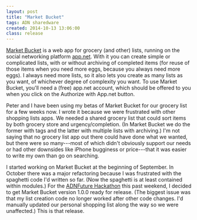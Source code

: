 ```yaml
---
layout: post
title: "Market Bucket"
tags: ADN sharedware
created: 2014-10-13 13:06:00
class: release
---
```

[Market Bucket](http://market-bucket.mcdemarco.net/) is a web app for grocery (and other) lists, running on the social networking platform [app.net](http://app.net/).  With it you can create simple or complicated lists, with or without archiving of completed items (for reuse of those items when you need more eggs, because you always need more eggs).  I always need more lists, so it also lets you create as many lists as you want, of whichever degree of complexity you want.  To use Market Bucket, you'll need a (free) app.net account, which should be offered to you when you click on the Authorize with App.net button.

Peter and I have been using my betas of Market Bucket for our grocery list for a few weeks now.  I wrote it because we were frustrated with other shopping lists apps.  We needed a shared grocery list that could sort items by both grocery store and urgency/completion.  (In Market Bucket we do the former with tags and the latter with multiple lists with archiving.)  I'm not saying that no grocery list app out there could have done what we wanted, but there were so many---most of which didn't obviously support our needs or had other downsides like iPhone bugginess or price---that it was easier to write my own than go on searching.

I started working on Market Bucket at the beginning of September. In October there was a major refactoring because I was frustrated with the spaghetti code I'd written so far.  (Now the spaghetti is at least contained within modules.)  For the [ADNFuture Hackathon](http://blog.adnfuture.net/post/99442150275/october-10-12-2014-adnfuturehackathon) this past weekend, I decided to get Market Bucket version 1.0.0 ready for release.  (The biggest issue was that my list creation code no longer worked after other code changes.  I'd manually updated our personal shopping list along the way so we were unaffected.)  This is that release.













